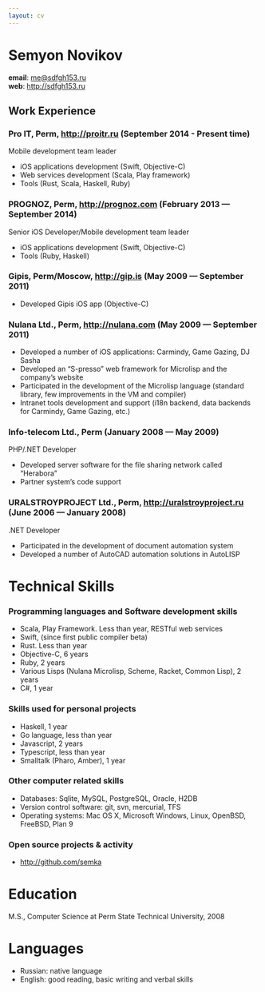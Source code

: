 ```yaml
---
layout: cv
---
```


Semyon Novikov
===========

**email**: <me@sdfgh153.ru>    
**web**: <http://sdfgh153.ru>

## Work Experience

### Pro IT, Perm, <http://proitr.ru> (September 2014 - Present time)    
Mobile development team leader

- iOS applications development (Swift, Objective-C)
- Web services development (Scala, Play framework)
- Tools (Rust, Scala, Haskell, Ruby)

### PROGNOZ, Perm, <http://prognoz.com> (February 2013 — September 2014)    
Senior iOS Developer/Mobile development team leader

- iOS applications development (Swift, Objective-C)
- Tools (Ruby, Haskell)

### Gipis, Perm/Moscow, <http://gip.is> (May 2009 — September 2011)

- Developed Gipis iOS app (Objective-C)

### Nulana Ltd., Perm, <http://nulana.com> (May 2009 — September 2011)

- Developed a number of iOS applications: Carmindy, Game Gazing, DJ Sasha
- Developed an “S-presso” web framework for Microlisp and the company’s website
- Participated in the development of the Microlisp language (standard library, few improvements in the VM and compiler)
- Intranet tools development and support (i18n backend, data backends for Carmindy, Game Gazing, etc.)

### Info-telecom Ltd., Perm (January 2008 — May 2009)
PHP/.NET Developer

- Developed server software for the file sharing network called “Herabora”
- Partner system’s code support

### URALSTROYPROJECT Ltd., Perm, <http://uralstroyproject.ru> (June 2006 — January 2008)
.NET Developer

- Participated in the development of document automation system
- Developed a number of AutoCAD automation solutions in AutoLISP

# Technical Skills

### Programming languages and Software development skills

- Scala, Play Framework. Less than year, RESTful web services
- Swift, (since first public compiler beta)
- Rust. Less than year
- Objective-C, 6 years
- Ruby, 2 years
- Various Lisps (Nulana Microlisp, Scheme, Racket, Common Lisp), 2 years
- C#, 1 year

### Skills used for personal projects

- Haskell, 1 year
- Go language, less than year
- Javascript, 2 years
- Typescript, less than year
- Smalltalk (Pharo, Amber), 1 year

### Other computer related skills

- Databases: Sqlite, MySQL, PostgreSQL, Oracle, H2DB
- Version control software: git, svn, mercurial, TFS
- Operating systems: Mac OS X, Microsoft Windows, Linux, OpenBSD, FreeBSD, Plan 9

### Open source projects & activity

- <http://github.com/semka>

# Education
M.S., Computer Science at Perm State Technical University, 2008

# Languages

- Russian: native language
- English: good reading, basic writing and verbal skills
